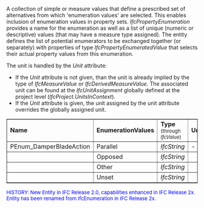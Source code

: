 A collection of simple or measure values that define a prescribed set of alternatives from which 'enumeration values' are selected. This enables inclusion of enumeration values in property sets. _IfcPropertyEnumeration_ provides a name for the enumeration as well as a list of unique (numeric or descriptive) values (that may have a measure type assigned). The entity defines the list of potential enumerators to be exchanged together (or separately) with properties of type _IfcPropertyEnumeratedValue_ that selects their actual property values from this enumeration.

The unit is handled by the _Unit_ attribute:

* If the _Unit_ attribute is not given, than the unit is already implied by the type of _IfcMeasureValue_ or _IfcDerivedMeasureValue_. The associated unit can be found at the _IfcUnitAssignment_ globally defined at the project level (_IfcProject.UnitsInContext_).
*  If the _Unit_ attribute is given, the unit assigned by the unit attribute overrides the globally assigned unit.

<table border="1" cellpadding="2" cellspacing="2" width="80%">
  <tbody>
    <tr>
      <td width="30%"><b>Name</b></td>
      <td width="30%"><b>EnumerationValues</b></td>
      <td width="25%"><b>Type </b><font size="-1">(through <i>IfcValue</i>)</font></td>
      <td width="15%"><b>Unit</b></td>
    </tr>
    <tr>
      <td>PEnum_DamperBladeAction</td>
      <td>Parallel</td>
      <td><i>IfcString</i></td>
      <td>-</td>
    </tr>
    <tr>
      <td>&nbsp;</td>
      <td>Opposed</td>
      <td><i>IfcString</i></td>
      <td>&nbsp;</td>
    </tr>
    <tr>
      <td>&nbsp;</td>
      <td>Other</td>
      <td><i>IfcString</i></td>
      <td>&nbsp;</td>
    </tr>
    <tr>
      <td>&nbsp;</td>
      <td>Unset</td>
      <td><i>IfcString</i></td>
      <td>&nbsp;</td>
    </tr>
  </tbody>
</table>

> <font color="#0000ff" size="-1">
HISTORY: New Entity in IFC Release 2.0, capabilities enhanced in IFC
Release 2x. Entity has been renamed from IfcEnumeration in IFC Release
2x.</font>
>
